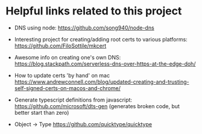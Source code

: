 # Helpful links related to this project


- DNS using node: https://github.com/song940/node-dns

- Interesting project for creating/adding root certs to various platforms: https://github.com/FiloSottile/mkcert

- Awesome info on creating one's own DNS: https://blog.stackpath.com/serverless-dns-over-https-at-the-edge-doh/

- How to update certs 'by hand' on mac https://www.andrewconnell.com/blog/updated-creating-and-trusting-self-signed-certs-on-macos-and-chrome/

- Generate typescript definitions from javascript: https://github.com/microsoft/dts-gen (generates broken code, but better start than zero)

- Object -> Type https://github.com/quicktype/quicktype